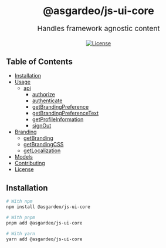 <p align="center" style="color: #343a40">
  <h1 align="center">@asgardeo/js-ui-core</h1>
</p>
<p align="center" style="font-size: 1.2rem;">Handles framework agnostic content</p>

<div align="center">
  <a href="./LICENSE"><img src="https://img.shields.io/badge/License-Apache%202.0-blue.svg" alt="License"></a>
</div>

## Table of Contents

 - [Installation](#installation)
 - [Usage](#usage)
   - [api](#api)
     - [authorize](#authorize)
     - [authenticate](#authenticate)
     - [getBrandingPreference](#getBrandingPreference)
     - [getBrandingPreferenceText](#getBrandingPreference)
     - [getProfileInformation](#getProfileInformation)
     - [signOut](#signOut)
  - [Branding](#branding)
    - [getBranding](#getBranding)
    - [getBrandingCSS](#getBrandingCSS)
    - [getLocalization](#getLocalization)
  - [Models](#models)
  - [Contributing](#contributing)
  - [License](#license)

## Installation

```bash
# With npm
npm install @asgardeo/js-ui-core

# With pnpm
pnpm add @asgardeo/js-ui-core

# With yarn
yarn add @asgardeo/js-ui-core
```

